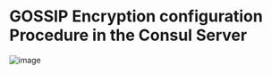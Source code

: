 # GOSSIP Encryption configuration Procedure in the Consul Server 

![image](https://user-images.githubusercontent.com/47826916/128641182-ebd21ce0-10b9-437f-891b-7a576cf70932.png)
